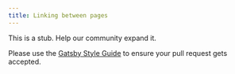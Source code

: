 ```yaml
---
title: Linking between pages
---
```


This is a stub. Help our community expand it.

Please use the [Gatsby Style Guide](/docs/gatsby-style-guide/) to ensure your
pull request gets accepted.
